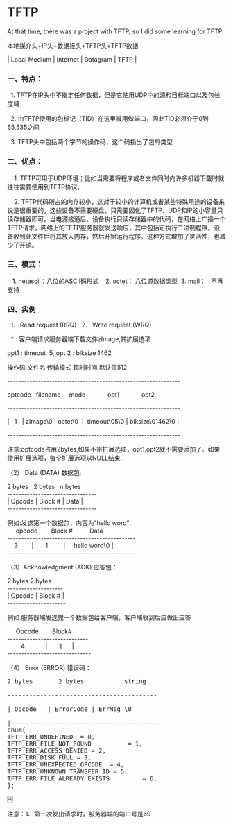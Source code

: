 # TFTP
At that time, there was a project with TFTP, so I did some learning for TFTP.

 本地媒介头+IP头+数据报头+TFTP头+TFTP数据<br>

| Local Medium | Internet | Datagram | TFTP |

### 一、特点：

    1. TFTP在IP头中不指定任何数据，但是它使用UDP中的源和目标端口以及包长度域

    2. 由TFTP使用的包标记（TID）在这里被用做端口，因此TID必须介于0到65,535之间

    3. TFTP头中包括两个字节的操作码，这个码指出了包的类型

### 二、优点：

     1. TFTP可用于UDP环境；比如当需要将程序或者文件同时向许多机器下载时就往往需要使用到TFTP协议。

     2. TFTP代码所占的内存较小，这对于较小的计算机或者某些特殊用途的设备来说是很重要的，这些设备不需要硬盘，只需要固化了TFTP、UDP和IP的小容量只读存储器即可。当电源接通后，设备执行只读存储器中的代码，在网络上广播一个TFTP请求。网络上的TFTP服务器就发送响应，其中包括可执行二进制程序。设备收到此文件后将其放入内存，然后开始运行程序。这种方式增加了灵活性，也减少了开销。

### 三、模式：

    1. netascii：八位的ASCII码形式
    2. octet：   八位源数据类型
    3. mail：    不再支持

### 四、实例

    1.    Read request (RRQ)
    2.    Write request (WRQ)

    *    客户端请求服务器端下载文件zImage,其扩展选项

opt1 : timeout  5,     opt 2 :  blksize 1462

操作码       文件名       传输模式        超时时间          默认值512

--------------------------------------------------------------<br>

optcode    filename     mode             opt1              opt2

--------------------------------------------------------------<br>

|   1    |  zImage\0 | octet\0  |  timeout\05\0 | blksize\01462\0 |

--------------------------------------------------------------<br>

注意:optcode占用2bytes,如果不带扩展选项，opt1,opt2就不需要添加了。如果使用扩展选项，每个扩展选项以NULL结束.

（2） Data (DATA)  数据包:

2 bytes   2 bytes   n bytes <br>
--------------------------------<br>
| Opcode | Block # | Data |<br>
--------------------------------<br>

例如:发送第一个数据包，内容为"hello word"<br>
    
 opcode        Block #          Data <br>
----------------------------------------------<br>
      3        |       1         |     hello word\0 | <br>
----------------------------------------------<br>

（3）Acknowledgment (ACK) 应答包：

2 bytes 2 bytes<br>
--------------------<br>
| Opcode | Block # |<br>
--------------------- 

例如:服务器端发送完一个数据包给客户端，客户端收到后应做出应答

     Opcode        Block#<br>
-----------------------------<br>
        4            |       1      |<br>
------------------------------<br>

（4） Error (ERROR) 错误码：
<pre>
2 bytes       2 bytes           string<br> 
-----------------------------------------<br>
| Opcode   | ErrorCode | ErrMsg \0<br>
|-----------------------------------------
enum{
TFTP_ERR_UNDEFINED  = 0,
TFTP_ERR_FILE_NOT_FOUND          = 1,
TFTP_ERR_ACCESS_DENIED = 2,
TFTP_ERR_DISK_FULL = 3,
TFTP_ERR_UNEXPECTED_OPCODE  = 4,
TFTP_ERR_UNKNOWN_TRANSFER_ID = 5,
TFTP_ERR_FILE_ALREADY_EXISTS         = 6,
};
</pre>
￼


注意：1、第一次发出请求时，服务器端的端口号是69
